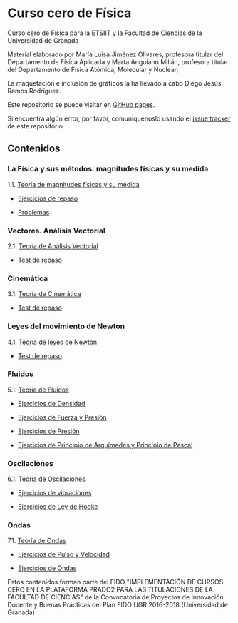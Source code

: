 # Curso cero de Física

Curso cero de Física para la ETSIIT y la Facultad de Ciencias de la Universidad de Granada

Material elaborado por 	María Luisa Jiménez Olivares, profesora titular del Departamento de Física Aplicada y Marta Anguiano Millán, profesora titular del Departamento de Física Atómica, Molecular y Nuclear,

La maquetación e inclusión de gráficos la ha llevado a cabo Diego Jesús Ramos Rodríguez.

Este repositorio se puede visitar en [GitHub pages](https://cursos-0-fc-ugr.github.io/Fisica).

Si encuentra algún error, por favor, comuníquenoslo usando el [issue tracker](https://github.com/cursos-0-fc-ugr/Fisica/issues) de este repositorio.

## Contenidos
### La Física y sus métodos: magnitudes físicas y su medida
1.1. [Teoría de magnitudes físicas y su medida](Magnitudes/magnitudes_teoría.html)

  * [Ejercicios de repaso](Magnitudes/magnitudes-1.html)
  
  * [Problemas](Magnitudes/magnitudes-2.html)

### Vectores. Análisis Vectorial
2.1. [Teoría de Análisis Vectorial](Vectores/vectores_teoría.html)

  * [Test de repaso](Vectores/vectores-test.html)

### Cinemática
3.1. [Teoría de Cinemática](Cinematica/cinematica_teoría.html)

  * [Test de repaso](Cinematica/cinematica-test.html)
  
### Leyes del movimiento de Newton
4.1. [Teoría de leyes de Newton](Newton/newton_teoría.html)

  * [Test de repaso](Newton/newton-test.html)

### Fluidos
5.1. [Teoría de Fluidos](Fluidos/fluidos_teoría.html)

  * [Ejercicios de Densidad](Fluidos/fluidos-1.html)

  * [Ejercicios de Fuerza y Presión](Fluidos/fluidos-2.html)

  * [Ejercicios de Presión](Fluidos/fluidos-3.html)

  * [Ejercicios de Principio de Arquímedes y Principio de Pascal](Fluidos/fluidos-4.html)

### Oscilaciones
6.1. [Teoría de Oscilaciones](Oscilaciones/oscilaciones_teoría.html)

  * [Ejercicios de vibraciones](Oscilaciones/oscilaciones-1.html)

  * [Ejercicios de Ley de Hooke](Oscilaciones/oscilaciones-2.html)


### Ondas
7.1. [Teoría de Ondas](Ondas/ondas.html)

  * [Ejercicios de Pulso y Velocidad](Ondas/ondas-1.html)

  * [Ejercicios de Ondas](Ondas/ondas-2.html)

Estos contenidos forman parte del FIDO "IMPLEMENTACIÓN DE CURSOS CERO EN LA PLATAFORMA PRADO2 PARA LAS TITULACIONES DE LA FACULTAD DE CIENCIAS" de la Convocatoria de Proyectos de Innovación Docente y Buenas Prácticas del Plan FIDO UGR 2016-2018 (Universidad de Granada)
